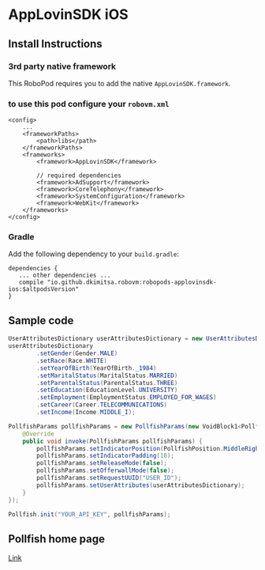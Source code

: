 # AppLovinSDK iOS

## Install Instructions

### 3rd party native framework
This RoboPod requires you to add the native `AppLovinSDK.framework`.

### to use this pod configure your `robovm.xml`

```
<config>
    ...
    <frameworkPaths>
        <path>libs</path>
    </frameworkPaths>
    <frameworks>
        <framework>AppLovinSDK</framework>

        // required dependencies 
        <framework>AdSupport</framework>
        <framework>CoreTelephony</framework>
        <framework>SystemConfiguration</framework>
        <framework>WebKit</framework>
    </frameworks>
</config>
```

### Gradle

Add the following dependency to your `build.gradle`:

```
dependencies {
   ... other dependencies ...
   compile "io.github.dkimitsa.robovm:robopods-applovinsdk-ios:$altpodsVersion"
}
```

## Sample code 
```java
UserAttributesDictionary userAttributesDictionary = new UserAttributesDictionary();
userAttributesDictionary
        .setGender(Gender.MALE)
        .setRace(Race.WHITE)
        .setYearOfBirth(YearOfBirth._1984)
        .setMaritalStatus(MaritalStatus.MARRIED)
        .setParentalStatus(ParentalStatus.THREE)
        .setEducation(EducationLevel.UNIVERSITY)
        .setEmployment(EmploymentStatus.EMPLOYED_FOR_WAGES)
        .setCareer(Career.TELECOMMUNICATIONS)
        .setIncome(Income.MIDDLE_I);

PollfishParams pollfishParams = new PollfishParams(new VoidBlock1<PollfishParams>() {
    @Override
    public void invoke(PollfishParams pollfishParams) {
        pollfishParams.setIndicatorPosition(PollfishPosition.MiddleRight);
        pollfishParams.setIndicatorPadding(10);
        pollfishParams.setReleaseMode(false);
        pollfishParams.setOfferwallMode(false);
        pollfishParams.setRequestUUID("USER_ID");
        pollfishParams.setUserAttributes(userAttributesDictionary);
    }
});

Pollfish.init("YOUR_API_KEY", pollfishParams);
```

## Pollfish home page

[Link](https://dash.applovin.com/docs)